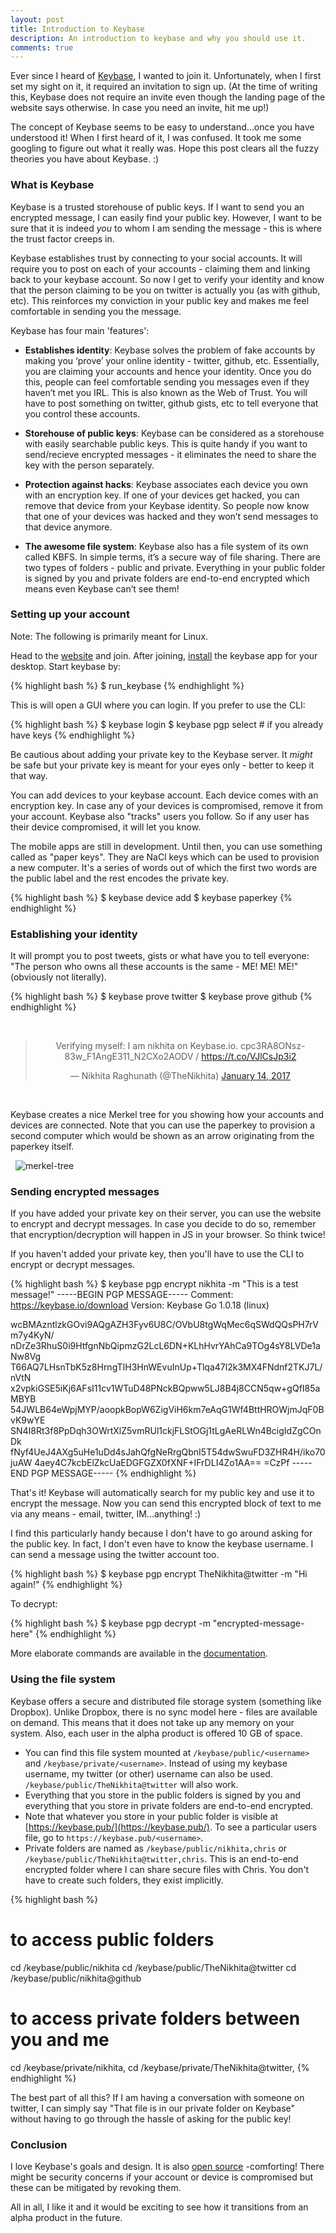 ```yaml
---
layout: post
title: Introduction to Keybase
description: An introduction to keybase and why you should use it.
comments: true
---
```


Ever since I heard of [Keybase](https://keybase.io/), I wanted to join it. Unfortunately, when I first set my sight on it, it required an invitation to sign up. (At the time of writing this, Keybase does not require an invite even though the landing page of the website says otherwise. In case you need an invite, hit me up!)

The concept of Keybase seems to be easy to understand…once you have understood it! When I first heard of it, I was confused. It took me some googling to figure out what it really was. Hope this post clears all the fuzzy theories you have about Keybase. :)


### What is Keybase

Keybase is a trusted storehouse of public keys. If I want to send you an encrypted message, I can easily find your public key. However, I want to be sure that it is indeed _you_ to whom I am sending the message - this is where the trust factor creeps in.

Keybase establishes trust by connecting to your social accounts. It will require you to post on each of your accounts - claiming them and linking back to your keybase account. So now I get to verify your identity and know that the person claiming to be you on twitter is actually you (as with github, etc). This reinforces my conviction in your public key and makes me feel comfortable in sending you the message.

Keybase has four main 'features':

* **Establishes identity**: Keybase solves the problem of fake accounts by making you ‘prove’ your online identity - twitter, github, etc. Essentially, you are claiming your accounts and hence your identity. Once you do this, people can feel comfortable sending you messages even if they haven’t met you IRL. This is also known as the Web of Trust. 
You will have to post something on twitter, github gists, etc to tell everyone that you control these accounts. 

* **Storehouse of public keys**: Keybase can be considered as a storehouse with easily searchable public keys. This is quite handy if you want to send/recieve encrypted messages - it eliminates the need to share the key with the person separately.

* **Protection against hacks**: Keybase associates each device you own with an encryption key. If one of your devices get hacked, you can remove that device from your Keybase identity. So people now know that one of your devices was hacked and they won’t send messages to that device anymore.

* **The awesome file system**: Keybase also has a file system of its own called KBFS. In simple terms, it’s a secure way of file sharing. There are two types of folders - public and private. Everything in your public folder is signed by you and private folders are end-to-end encrypted which means even Keybase can’t see them!

### Setting up your account

Note: The following is primarily meant for Linux.

Head to the [website](https://keybase.io/) and join. After joining, [install](https://keybase.io/download) the keybase app for your desktop. Start keybase by:

{% highlight bash %}
$ run_keybase
{% endhighlight %}

This is will open a GUI where you can login. If you prefer to use the CLI:

{% highlight bash %}
$ keybase login
$ keybase pgp select    # if you already have keys
{% endhighlight %}

Be cautious about adding your private key to the Keybase server. It _might_ be safe but your private key is meant for your eyes only - better to keep it that way.

You can add devices to your keybase account. Each device comes with an encryption key. In case any of your devices is compromised, remove it from your account. Keybase also "tracks" users you follow. So if any user has their device compromised, it will let you know.

The mobile apps are still in development. Until then, you can use something called as "paper keys". They are NaCl keys which can be used to provision a new computer. It's a series of words out of which the first two words are the public label and the rest encodes the private key.

{% highlight bash %}
$ keybase device add
$ keybase paperkey
{% endhighlight %}

### Establishing your identity

It will prompt you to post tweets, gists or what have you to tell everyone: "The person who owns all these accounts is the same - ME! ME! ME!" (obviously not literally).


{% highlight bash %}
$ keybase prove twitter
$ keybase prove github
{% endhighlight %}

<br>
<div align="center">
<blockquote class="twitter-tweet" data-lang="en"><p lang="ht" dir="ltr">Verifying myself: I am nikhita on Keybase.io. cpc3RA8ONsz-83w_F1AngE311_N2CXo2AODV / <a href="https://t.co/VJlCsJp3i2">https://t.co/VJlCsJp3i2</a></p>&mdash; Nikhita Raghunath (@TheNikhita) <a href="https://twitter.com/TheNikhita/status/820346838989598720">January 14, 2017</a></blockquote>
<script async src="//platform.twitter.com/widgets.js" charset="utf-8"></script>
</div>
<br>

Keybase creates a nice Merkel tree for you showing how your accounts and devices are connected. Note that you can use the paperkey to provision a second computer which would be shown as an arrow originating from the paperkey itself.

&nbsp;
<img alt="merkel-tree" src="{{ site.baseurl }}/assets/merkel-tree.png">
&nbsp;
<br>

### Sending encrypted messages

If you have added your private key on their server, you can use the website to encrypt and decrypt messages. In case you decide to do so, remember that encryption/decryption will happen in JS in your browser. So think twice!

If you haven't added your private key, then you'll have to use the CLI to encrypt or decrypt messages. 

{% highlight bash %}
$ keybase pgp encrypt nikhita -m "This is a test message!"
-----BEGIN PGP MESSAGE-----
Comment: https://keybase.io/download
Version: Keybase Go 1.0.18 (linux)

wcBMAzntlzkGOvi9AQgAZH3Fyv6U8C/OVbU8tgWqMec6qSWdQQsPH7rVm7y4KyN/
nDrZe3RhuS0i9HtfgnNbQipmzG2LcL6DN+KLhHvrYAhCa9TOg4sY8LVDe1aNw8Vg
T66AQ7LHsnTbK5z8HrngTIH3HnWEvuInUp+Tlqa47l2k3MX4FNdnf2TKJ7L/nVtN
x2vpkiGSE5iKj6AFsI11cv1WTuD48PNckBQpww5LJ8B4j8CCN5qw+gQfI85aMBYB
54JWLB64eWpjMYP/aoopkBopW6ZigViH6km7eAqG1Wf4BttHROWjmJqF0BvK9wYE
SN4I8Rt3f8PpDqh3OWrtXlZ5vmRUl1ckjFLStOGj1tLgAeRLWn4BcigIdZgCOnDk
fNyf4UeJ4AXg5uHe1uDd4sJahQfgNeRrgQbnI5T54dwSwuFD3ZHR4H/iko70juAW
4aey4C7kcbElZkcUaEDGFGZX0fXNF+IFrDLI4Zo1AA==
=CzPf
-----END PGP MESSAGE-----
{% endhighlight %}

That's it! Keybase will automatically search for my public key and use it to encrypt the message. Now you can send this encrypted block of text to me via any means - email, twitter, IM...anything! :)

I find this particularly handy because I don't have to go around asking for the public key. In fact, I don't even have to know the keybase username. I can send a message using the twitter account too.

{% highlight bash %}
$ keybase pgp encrypt TheNikhita@twitter -m "Hi again!"
{% endhighlight %}


To decrypt:

{% highlight bash %}
$ keybase pgp decrypt -m "encrypted-message-here"
{% endhighlight %}

More elaborate commands are available in the [documentation](https://keybase.io/docs/command_line).

### Using the file system

Keybase offers a secure and distributed file storage system (something like Dropbox). Unlike Dropbox, there is no sync model here - files are available on demand. This means that it does not take up any memory on your system. Also, each user in the alpha product is offered 10 GB of space.

* You can find this file system mounted at `/keybase/public/<username>` and `/keybase/private/<username>`. Instead of using my keybase username, my twitter (or other) username can also be used. `/keybase/public/TheNikhita@twitter` will also work.
* Everything that you store in the public folders is signed by you and everything that you store in private folders are end-to-end encrypted.
* Note that whatever you store in your public folder is visible at [https://keybase.pub/](https://keybase.pub/). To see a particular users file, go to `https://keybase.pub/<username>`.
* Private folders are named as `/keybase/public/nikhita,chris` or `/keybase/public/TheNikhita@twitter,chris`. This is an end-to-end encrypted folder where I can share secure files with Chris. You don't have to create such folders, they exist implicitly.

{% highlight bash %}
# to access public folders
cd /keybase/public/nikhita
cd /keybase/public/TheNikhita@twitter
cd /keybase/public/nikhita@github

# to access private folders between you and me
cd /keybase/private/nikhita,<your-username>
cd /keybase/private/TheNikhita@twitter,<your-username>
{% endhighlight %}

The best part of all this? If I am having a conversation with someone on twitter, I can simply say "That file is in our private folder on Keybase" without having to go through the hassle of asking for the public key!

### Conclusion

I love Keybase's goals and design. It is also [open source](https://github.com/keybase) -comforting! There might be security concerns if your account or device is compromised but these can be mitigated by revoking them. 

All in all, I like it and it would be exciting to see how it transitions from an alpha product in the future.



